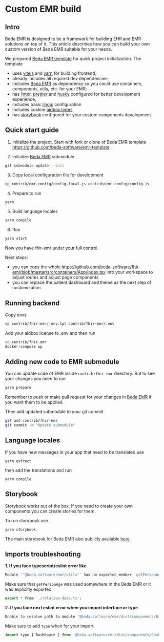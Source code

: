 # Custom EMR build

## Intro

Beda EMR is designed to be a framework for building EHR and EMR solutions on top of it. This article describes how you can build your own custom version of Beda EMR suitable for your needs.

We prepared [Beda EMR template](https://github.com/beda-software/emr-template) for quick project initialization. The template
- uses [vitejs](https://vitejs.dev/) and [yarn](https://yarnpkg.com/) for building frontend;
- already includes all required dev dependencies;
- includes [Beda EMR](https://github.com/beda-software/fhir-emr) as dependency so you could use containers, components, utils, etc. for your EMR;
- has [linter](https://eslint.org/), [prettier](https://prettier.io/) and [husky](https://typicode.github.io/husky/) configured for better development experience;
- includes basic [lingui](https://lingui.dev/) configuration
- includes custom [aidbox types](https://docs.aidbox.app/storage-1/aidbox-and-fhir-formats)
- has [storybook](https://storybook.js.org/) configured for your custom components development

## Quick start guide

1. Initialize the project.
Start with fork or clone of Beda EMR template https://github.com/beda-software/emr-template.

2. Initialize [Beda EMR](https://github.com/beda-software/fhir-emr) submodule.
```bash
git submodule update --init
```

3. Copy local configuration file for development
```bash
cp contrib/emr-config/config.local.js contrib/emr-config/config.js
```

4. Prepare to run
```bash
yarn
```

5. Build language locales
```bash
yarn compile
```

6. Run
```bash
yarn start
```

Now you have fhir-emr under your full control.

Next steps:
- you can copy the whole https://github.com/beda-software/fhir-emr/blob/master/src/containers/App/index.tsx into your workspace to adjust routes and adjust page components.
- you can replace the patient dashboard and theme as the next step of customization.


## Running backend

Copy envs
```bash
cp contrib/fhir-emr/.env.tpl contrib/fhir-emr/.env
```

Add your aidbox license to .env and then run

```bash
cd contrib/fhir-emr
docker-compose up
```

## Adding new code to EMR submodule

You can update code of EMR inside `contrib/fhir-emr` directory.
But to see your changes you need to run

```bash
yarn prepare
```

Remember to push or make pull request for your changes in [Beda EMR](https://github.com/beda-software/fhir-emr) if you want them to be applied.

Then add updated submodule to your git commit
```bash
git add contrib/fhir-emr
git commit -m "Update submodule"
```

## Language locales

If you have new messages in your app that need to be translated use 

```
yarn extract
```

then add the translations and run

```
yarn compile
```

## Storybook

Storybook works out of the box. If you need to create your own components you can create stories for them.

To run storybook use
```bash
yarn storybook
```

The main storybook for Beda EMR also publicly available [here](https://master--64b7c5c51809d460dc448e6b.chromatic.com/).

## Imports troubleshooting

<b>1. If you face typescript/eslint error like</b>

```js
Module '"@beda.software/emr/utils"' has no exported member 'getPersonAge'
```

Make sure that `getPersonAge` was used somewhere in the Beda EMR or it was explicitly exported

```js
export * from './relative-date.ts';
```

<b> 2. If you face next eslint error when you import interface or type</b>

```js
Unable to resolve path to module '@beda.software/emr/dist/components/Dashboard/types'.(eslintimport/no-unresolved)

```

Make sure to add  `type` when for your import

```js
import type { Dashboard } from '@beda.software/emr/dist/components/Dashboard/types';
